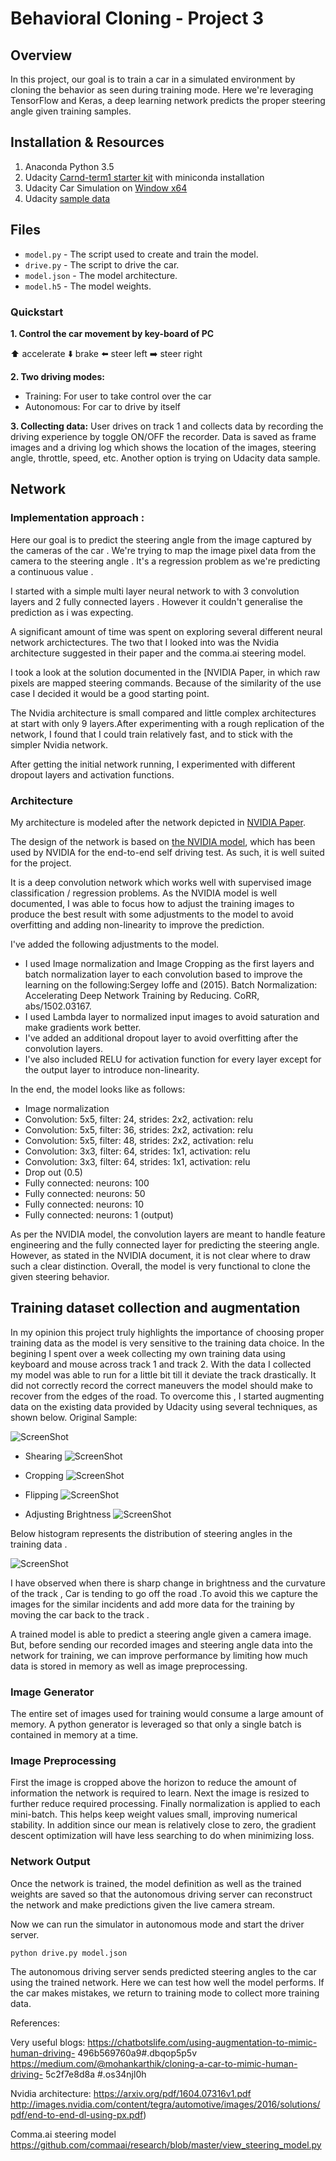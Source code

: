 # Behavioral Cloning - Project 3


## Overview

In this project, our goal is to  train a  car  in a simulated environment by cloning the behavior as seen during training mode. Here we're leveraging TensorFlow and Keras, a deep learning network predicts the proper steering angle given training samples.

## Installation & Resources
1. Anaconda Python 3.5
2. Udacity [Carnd-term1 starter kit](https://github.com/udacity/CarND-Term1-Starter-Kit) with miniconda installation
3. Udacity Car Simulation on [Window x64](https://d17h27t6h515a5.cloudfront.net/topher/2016/November/5831f3a4_simulator-windows-64/simulator-windows-64.zip)
4. Udacity [sample data](https://d17h27t6h515a5.cloudfront.net/topher/2016/December/584f6edd_data/data.zip)

## Files
* `model.py` - The script used to create and train the model.
* `drive.py` - The script to drive the car.
* `model.json` - The model architecture.
* `model.h5` - The model weights.

### Quickstart
**1. Control the car movement by key-board of PC**

:arrow_up: accelerate :arrow_down: brake :arrow_left: steer left :arrow_right: steer right

**2. Two driving modes:**
- Training: For user to take control over the car
- Autonomous: For car to drive by itself

**3. Collecting data:**
User drives on track 1 and collects data by recording the driving experience by toggle ON/OFF the recorder. Data is saved as frame images and a driving log which shows the location of the images, steering angle, throttle, speed, etc.
Another option is trying on Udacity data sample.

## Network

### Implementation approach : 


Here our goal is to predict the steering angle from the image captured by the cameras of the car . We're trying to map the image  pixel data from the camera to the steering angle  . It's a regression problem as we're predicting a continuous value .

I started with a simple multi layer neural network to with 3 convolution layers and 2 fully connected layers . However it couldn't generalise the prediction as i was expecting.

A significant amount of time was spent on exploring several different neural network archictectures. The two that I looked into was the Nvidia architecture suggested in their paper and the comma.ai steering model.

I took a look at the solution documented in the [NVIDIA Paper, in which raw pixels are mapped steering commands. Because of the similarity of the use case  I decided it would be a good starting point.

The Nvidia architecture is small compared and little complex architectures at start with only 9 layers.After experimenting with a rough replication of the network, I found that I could train relatively fast, and  to stick with the simpler Nvidia network.

After getting the initial network running, I experimented with different dropout layers and activation functions.  


### Architecture

My architecture is modeled after the network depicted in [NVIDIA Paper](http://images.nvidia.com/content/tegra/automotive/images/2016/solutions/pdf/end-to-end-dl-using-px.pdf).

The design of the network is based on [the NVIDIA model](https://devblogs.nvidia.com/parallelforall/deep-learning-self-driving-cars/), which has been used by NVIDIA for the end-to-end self driving test.  As such, it is well suited for the project.

It is a deep convolution network which works well with supervised image classification / regression problems.  As the NVIDIA model is well documented, I was able to focus how to adjust the training images to produce the best result with some adjustments to the model to avoid overfitting and adding non-linearity to improve the prediction.

I've added the following adjustments to the model.

- I used Image normalization and Image Cropping as the first layers and batch normalization layer to each convolution based to improve the learning on the following:Sergey Ioffe and (2015). Batch Normalization: Accelerating Deep Network Training by Reducing. CoRR, abs/1502.03167.
- I used Lambda layer to normalized input images to avoid saturation and make gradients work better.
- I've added an additional dropout layer to avoid overfitting after the convolution layers.
- I've also included RELU for activation function for every layer except for the output layer to introduce non-linearity.

In the end, the model looks like as follows:

- Image normalization
- Convolution: 5x5, filter: 24, strides: 2x2, activation: relu
- Convolution: 5x5, filter: 36, strides: 2x2, activation: relu
- Convolution: 5x5, filter: 48, strides: 2x2, activation: relu
- Convolution: 3x3, filter: 64, strides: 1x1, activation: relu
- Convolution: 3x3, filter: 64, strides: 1x1, activation: relu
- Drop out (0.5)
- Fully connected: neurons: 100
- Fully connected: neurons:  50
- Fully connected: neurons:  10
- Fully connected: neurons:   1 (output)

As per the NVIDIA model, the convolution layers are meant to handle feature engineering and the fully connected layer for predicting the steering angle.  However, as stated in the NVIDIA document, it is not clear where to draw such a clear distinction.  Overall, the model is very functional to clone the given steering behavior.



## Training dataset collection and augmentation 

In my opinion this project truly highlights the importance of choosing proper training data as the model is very sensitive to the training data choice.
In the begining I spent over a week collecting my own training data using keyboard and mouse across track 1 and track 2. With the data I collected my model was able to run for a little bit till it deviate the track drastically.
It did not correctly record the correct maneuvers the model should make to recover from the edges of the road.
To overcome this , I started augmenting data on the existing data provided by Udacity using several techniques, as shown below. Original Sample:

![ScreenShot](images/sample_feature.jpg)

+ Shearing
![ScreenShot](images/random_shear.jpg)

+ Cropping
![ScreenShot](images/random_crop.jpg)

+ Flipping
![ScreenShot](images/random_flip.jpg)

+ Adjusting Brightness 
![ScreenShot](images/random_brightness.jpg)


Below histogram represents the distribution of steering angles in the training data .

![ScreenShot](images/raw_steering_angles.png)

I have observed when there is sharp change in brightness and the curvature of the track , Car is tending to go off the road .To avoid this we capture the images for the similar incidents and add more data for the training by moving the car back to the track .

A trained model is able to predict a steering angle given a camera image.  But, before sending our recorded images and steering angle data into the network for training, we can improve performance by limiting how much data is stored in memory as well as image preprocessing.


### Image Generator

The entire set of images used for training would consume a large amount of memory.  A python generator is leveraged so that only a single batch is contained in memory at a time.

### Image Preprocessing


First the image is cropped above the horizon to reduce the amount of information the network is required to learn.  Next the image is resized to further reduce required processing.  Finally normalization is applied to each mini-batch.  This helps keep weight values small, improving numerical stability. In addition since our mean is relatively close to zero, the gradient descent optimization will have less searching to do when minimizing loss.

### Network Output

Once the network is trained, the model definition as well as the trained weights are saved so that the autonomous driving server can reconstruct the network and make predictions given the live camera stream.

Now we can run the simulator in autonomous mode and start the driver server.

```
python drive.py model.json
```

The autonomous driving server sends predicted steering angles to the car using the trained network.  Here we can test how well the model performs.  If the car makes mistakes, we return to training mode to collect more training data.


References:

Very useful blogs:
https://chatbotslife.com/using-augmentation-to-mimic-human-driving- 496b569760a9#.dbqop5p5v
https://medium.com/@mohankarthik/cloning-a-car-to-mimic-human-driving- 5c2f7e8d8a #.os34njl0h

Nvidia architecture:
https://arxiv.org/pdf/1604.07316v1.pdf
http://images.nvidia.com/content/tegra/automotive/images/2016/solutions/pdf/end-to-end-dl-using-px.pdf)

Comma.ai steering model
https://github.com/commaai/research/blob/master/view_steering_model.py


